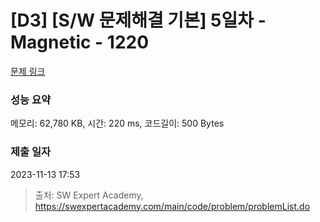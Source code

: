 # [D3] [S/W 문제해결 기본] 5일차 - Magnetic - 1220 

[문제 링크](https://swexpertacademy.com/main/code/problem/problemDetail.do?contestProbId=AV14hwZqABsCFAYD) 

### 성능 요약

메모리: 62,780 KB, 시간: 220 ms, 코드길이: 500 Bytes

### 제출 일자

2023-11-13 17:53



> 출처: SW Expert Academy, https://swexpertacademy.com/main/code/problem/problemList.do